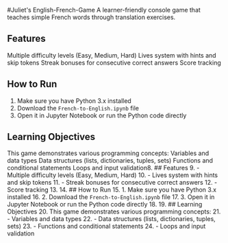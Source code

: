 #Juliet's English-French-Game 
A learner-friendly console game that teaches simple French words through translation exercises.
## Features
Multiple difficulty levels (Easy, Medium, Hard)
Lives system with hints and skip tokens
Streak bonuses for consecutive correct answers
Score tracking
	
## How to Run
1. Make sure you have Python 3.x installed
2. Download the `French-to-English.ipynb` file
3. Open it in Jupyter Notebook or run the Python code directly

## Learning Objectives
This game demonstrates various programming concepts:
Variables and data types
Data structures (lists, dictionaries, tuples, sets)
Functions and conditional statements
Loops and input validation8.	## Features
9.	- Multiple difficulty levels (Easy, Medium, Hard)
10.	- Lives system with hints and skip tokens
11.	- Streak bonuses for consecutive correct answers
12.	- Score tracking
13.	
14.	## How to Run
15.	1. Make sure you have Python 3.x installed
16.	2. Download the `French-to-English.ipynb` file
17.	3. Open it in Jupyter Notebook or run the Python code directly
18.	
19.	## Learning Objectives
20.	This game demonstrates various programming concepts:
21.	- Variables and data types
22.	- Data structures (lists, dictionaries, tuples, sets)
23.	- Functions and conditional statements
24.	- Loops and input validation
